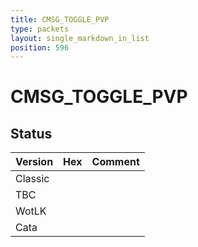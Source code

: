 ```yaml
---
title: CMSG_TOGGLE_PVP
type: packets
layout: single_markdown_in_list
position: 596
---
```


# CMSG_TOGGLE_PVP

## Status

Version | Hex | Comment
---------- | ---------- | ---------- 
Classic |  |  
TBC |  |  
WotLK |  |  
Cata |  |  
